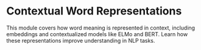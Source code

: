 # Contextual Word Representations

This module covers how word meaning is represented in context, including embeddings and contextualized models like ELMo and BERT. Learn how these representations improve understanding in NLP tasks. 